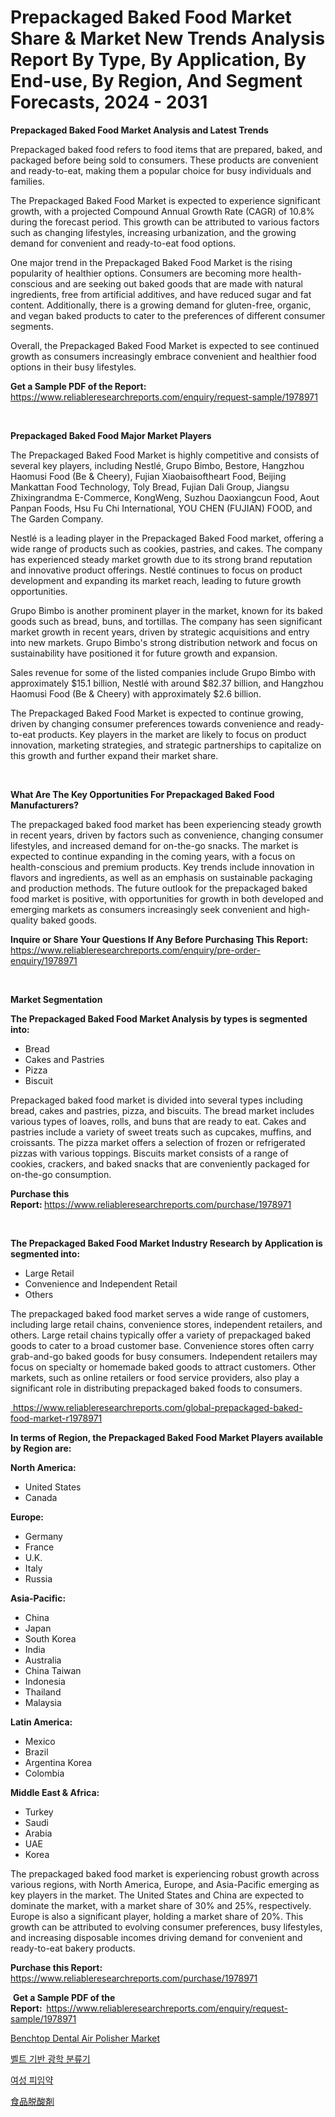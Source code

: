 <p><h1>Prepackaged Baked Food Market Share & Market New Trends Analysis Report By Type, By Application, By End-use, By Region, And Segment Forecasts, 2024 - 2031</h1></p><p><strong>Prepackaged Baked Food Market Analysis and Latest Trends</strong></p>
<p><p>Prepackaged baked food refers to food items that are prepared, baked, and packaged before being sold to consumers. These products are convenient and ready-to-eat, making them a popular choice for busy individuals and families.</p><p>The Prepackaged Baked Food Market is expected to experience significant growth, with a projected Compound Annual Growth Rate (CAGR) of 10.8% during the forecast period. This growth can be attributed to various factors such as changing lifestyles, increasing urbanization, and the growing demand for convenient and ready-to-eat food options.</p><p>One major trend in the Prepackaged Baked Food Market is the rising popularity of healthier options. Consumers are becoming more health-conscious and are seeking out baked goods that are made with natural ingredients, free from artificial additives, and have reduced sugar and fat content. Additionally, there is a growing demand for gluten-free, organic, and vegan baked products to cater to the preferences of different consumer segments.</p><p>Overall, the Prepackaged Baked Food Market is expected to see continued growth as consumers increasingly embrace convenient and healthier food options in their busy lifestyles.</p></p>
<p><strong>Get a Sample PDF of the Report:&nbsp;</strong> <a href="https://www.reliableresearchreports.com/enquiry/request-sample/1978971">https://www.reliableresearchreports.com/enquiry/request-sample/1978971</a></p>
<p>&nbsp;</p>
<p><strong>Prepackaged Baked Food Major Market Players</strong></p>
<p><p>The Prepackaged Baked Food Market is highly competitive and consists of several key players, including Nestlé, Grupo Bimbo, Bestore, Hangzhou Haomusi Food (Be & Cheery), Fujian Xiaobaisoftheart Food, Beijing Mankattan Food Technology, Toly Bread, Fujian Dali Group, Jiangsu Zhixingrandma E-Commerce, KongWeng, Suzhou Daoxiangcun Food, Aout Panpan Foods, Hsu Fu Chi International, YOU CHEN (FUJIAN) FOOD, and The Garden Company.</p><p>Nestlé is a leading player in the Prepackaged Baked Food market, offering a wide range of products such as cookies, pastries, and cakes. The company has experienced steady market growth due to its strong brand reputation and innovative product offerings. Nestlé continues to focus on product development and expanding its market reach, leading to future growth opportunities.</p><p>Grupo Bimbo is another prominent player in the market, known for its baked goods such as bread, buns, and tortillas. The company has seen significant market growth in recent years, driven by strategic acquisitions and entry into new markets. Grupo Bimbo's strong distribution network and focus on sustainability have positioned it for future growth and expansion.</p><p>Sales revenue for some of the listed companies include Grupo Bimbo with approximately $15.1 billion, Nestlé with around $82.37 billion, and Hangzhou Haomusi Food (Be & Cheery) with approximately $2.6 billion.</p><p>The Prepackaged Baked Food Market is expected to continue growing, driven by changing consumer preferences towards convenience and ready-to-eat products. Key players in the market are likely to focus on product innovation, marketing strategies, and strategic partnerships to capitalize on this growth and further expand their market share.</p></p>
<p>&nbsp;</p>
<p><strong>What Are The Key Opportunities For Prepackaged Baked Food Manufacturers?</strong></p>
<p><p>The prepackaged baked food market has been experiencing steady growth in recent years, driven by factors such as convenience, changing consumer lifestyles, and increased demand for on-the-go snacks. The market is expected to continue expanding in the coming years, with a focus on health-conscious and premium products. Key trends include innovation in flavors and ingredients, as well as an emphasis on sustainable packaging and production methods. The future outlook for the prepackaged baked food market is positive, with opportunities for growth in both developed and emerging markets as consumers increasingly seek convenient and high-quality baked goods.</p></p>
<p><strong>Inquire or Share Your Questions If Any Before Purchasing This Report:</strong> <a href="https://www.reliableresearchreports.com/enquiry/pre-order-enquiry/1978971">https://www.reliableresearchreports.com/enquiry/pre-order-enquiry/1978971</a></p>
<p>&nbsp;</p>
<p><strong>Market Segmentation</strong></p>
<p><strong>The Prepackaged Baked Food Market Analysis by types is segmented into:</strong></p>
<p><ul><li>Bread</li><li>Cakes and Pastries</li><li>Pizza</li><li>Biscuit</li></ul></p>
<p><p>Prepackaged baked food market is divided into several types including bread, cakes and pastries, pizza, and biscuits. The bread market includes various types of loaves, rolls, and buns that are ready to eat. Cakes and pastries include a variety of sweet treats such as cupcakes, muffins, and croissants. The pizza market offers a selection of frozen or refrigerated pizzas with various toppings. Biscuits market consists of a range of cookies, crackers, and baked snacks that are conveniently packaged for on-the-go consumption.</p></p>
<p><strong>Purchase this Report:&nbsp;</strong><a href="https://www.reliableresearchreports.com/purchase/1978971">https://www.reliableresearchreports.com/purchase/1978971</a></p>
<p>&nbsp;</p>
<p><strong>The Prepackaged Baked Food Market Industry Research by Application is segmented into:</strong></p>
<p><ul><li>Large Retail</li><li>Convenience and Independent Retail</li><li>Others</li></ul></p>
<p><p>The prepackaged baked food market serves a wide range of customers, including large retail chains, convenience stores, independent retailers, and others. Large retail chains typically offer a variety of prepackaged baked goods to cater to a broad customer base. Convenience stores often carry grab-and-go baked goods for busy consumers. Independent retailers may focus on specialty or homemade baked goods to attract customers. Other markets, such as online retailers or food service providers, also play a significant role in distributing prepackaged baked foods to consumers.</p></p>
<p><a href="https://www.reliableresearchreports.com/global-prepackaged-baked-food-market-r1978971">&nbsp;https://www.reliableresearchreports.com/global-prepackaged-baked-food-market-r1978971</a></p>
<p><strong>In terms of Region, the Prepackaged Baked Food Market Players available by Region are:</strong></p>
<p>
    <p> <strong> North America: </strong>
        <ul>
            <li>United States</li>
            <li>Canada</li>
        </ul>
        </p> 
    <p> <strong> Europe: </strong>
        <ul>
            <li>Germany</li>
            <li>France</li>
            <li>U.K.</li>
            <li>Italy</li>
            <li>Russia</li>
        </ul>
        </p> 
    <p> <strong> Asia-Pacific: </strong>
        <ul>
            <li>China</li>
            <li>Japan</li>
            <li>South Korea</li>
            <li>India</li>
            <li>Australia</li>
            <li>China Taiwan</li>
            <li>Indonesia</li>
            <li>Thailand</li>
            <li>Malaysia</li>
        </ul>
        </p> 
    <p> <strong> Latin America: </strong>
        <ul>
            <li>Mexico</li>
            <li>Brazil</li>
            <li>Argentina Korea</li>
            <li>Colombia</li>
        </ul>
        </p> 
    <p> <strong> Middle East & Africa: </strong>
        <ul>
            <li>Turkey</li>
            <li>Saudi</li>
            <li>Arabia</li>
            <li>UAE</li>
            <li>Korea</li>
        </ul>
    </p>
    </p>
<p><p>The prepackaged baked food market is experiencing robust growth across various regions, with North America, Europe, and Asia-Pacific emerging as key players in the market. The United States and China are expected to dominate the market, with a market share of 30% and 25%, respectively. Europe is also a significant player, holding a market share of 20%. This growth can be attributed to evolving consumer preferences, busy lifestyles, and increasing disposable incomes driving demand for convenient and ready-to-eat bakery products.</p></p>
<p><strong>Purchase this Report: </strong><a href="https://www.reliableresearchreports.com/purchase/1978971">https://www.reliableresearchreports.com/purchase/1978971</a></p>
<p>&nbsp;<strong>Get a Sample PDF of the Report:&nbsp;&nbsp;</strong><a href="https://www.reliableresearchreports.com/enquiry/request-sample/1978971">https://www.reliableresearchreports.com/enquiry/request-sample/1978971</a></p>
<p><strong></strong></p>
<p><p><a href="https://github.com/Gilanghao0/Market-Research-Report-List-1/blob/main/benchtop-dental-air-polisher-market.md">Benchtop Dental Air Polisher Market</a></p><p><a href="https://medium.com/@ralphyjames/%EB%B2%A8%ED%8A%B8-%EA%B8%B0%EB%B0%98-%EA%B4%91%ED%95%99-%EB%B6%84%EB%A5%98%EA%B8%B0-%EC%82%B0%EC%97%85-%EB%B6%84%EC%84%9D-%EB%B3%B4%EA%B3%A0%EC%84%9C-%EC%9D%91%EC%9A%A9-%EC%A7%80%EC%97%AD-%EA%B2%BD%EC%9F%81-%EC%A0%84%EB%9E%B5%EC%97%90-%EB%94%B0%EB%A5%B8-%EC%8B%9C%EC%9E%A5-%EA%B7%9C%EB%AA%A8-%EC%A0%90%EC%9C%A0%EC%9C%A8-%ED%8A%B8%EB%A0%8C%EB%93%9C-2024-2031-10758b3db01c">벨트 기반 광학 분류기</a></p><p><a href="https://medium.com/@marymorgan1939/%EC%97%AC%EC%84%B1-%ED%94%BC%EC%9E%84%EC%95%BD-%EC%8B%9C%EC%9E%A5%EC%9D%98-%EC%8B%A0%ED%9D%A5-%ED%8A%B8%EB%A0%8C%EB%93%9C%EC%99%80-2024%EB%85%84%EB%B6%80%ED%84%B0-2031%EB%85%84%EA%B9%8C%EC%A7%80%EC%9D%98-%EB%AF%B8%EB%9E%98-%EC%A0%84%EB%A7%9D-8a6f7e69f383">여성 피임약</a></p><p><a href="https://github.com/Alenaieme/Market-Research-Report-List-1/blob/main/1051341116054.md">食品脱酸剤</a></p></p>